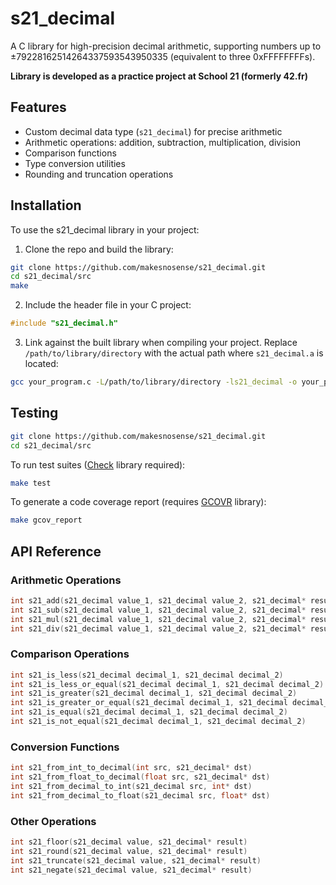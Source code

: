 # s21_decimal

A C library for high-precision decimal arithmetic, supporting numbers up to ±79228162514264337593543950335 (equivalent to three 0xFFFFFFFFs). 

**Library is developed as a practice project at School 21 (formerly 42.fr)**

## Features

- Custom decimal data type (`s21_decimal`) for precise arithmetic
- Arithmetic operations: addition, subtraction, multiplication, division
- Comparison functions
- Type conversion utilities
- Rounding and truncation operations

## Installation

To use the s21_decimal library in your project:

1. Clone the repo and build the library:
```bash
git clone https://github.com/makesnosense/s21_decimal.git
cd s21_decimal/src
make
```
2. Include the header file in your C project:
```c
#include "s21_decimal.h"
```
3. Link against the built library when compiling your project. Replace `/path/to/library/directory` with the actual path where `s21_decimal.a` is located:
```bash
gcc your_program.c -L/path/to/library/directory -ls21_decimal -o your_program
```

## Testing
```bash
git clone https://github.com/makesnosense/s21_decimal.git
cd s21_decimal/src
```

To run test suites ([Check](https://github.com/libcheck/check) library required):
```bash
make test
```

To generate a code coverage report (requires [GCOVR](https://github.com/gcovr/gcovr) library):
```bash
make gcov_report
```

## API Reference

### Arithmetic Operations
```c
int s21_add(s21_decimal value_1, s21_decimal value_2, s21_decimal* result)
int s21_sub(s21_decimal value_1, s21_decimal value_2, s21_decimal* result)
int s21_mul(s21_decimal value_1, s21_decimal value_2, s21_decimal* result)
int s21_div(s21_decimal value_1, s21_decimal value_2, s21_decimal* result)
```
### Comparison Operations
```c
int s21_is_less(s21_decimal decimal_1, s21_decimal decimal_2)
int s21_is_less_or_equal(s21_decimal decimal_1, s21_decimal decimal_2)
int s21_is_greater(s21_decimal decimal_1, s21_decimal decimal_2)
int s21_is_greater_or_equal(s21_decimal decimal_1, s21_decimal decimal_2)
int s21_is_equal(s21_decimal decimal_1, s21_decimal decimal_2)
int s21_is_not_equal(s21_decimal decimal_1, s21_decimal decimal_2)
```
### Conversion Functions
```c
int s21_from_int_to_decimal(int src, s21_decimal* dst)
int s21_from_float_to_decimal(float src, s21_decimal* dst)
int s21_from_decimal_to_int(s21_decimal src, int* dst)
int s21_from_decimal_to_float(s21_decimal src, float* dst)
```
### Other Operations
```c
int s21_floor(s21_decimal value, s21_decimal* result)
int s21_round(s21_decimal value, s21_decimal* result)
int s21_truncate(s21_decimal value, s21_decimal* result)
int s21_negate(s21_decimal value, s21_decimal* result)
```